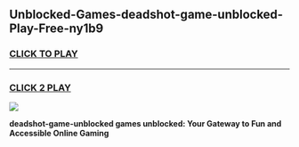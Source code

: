 
## Unblocked-Games-deadshot-game-unblocked-Play-Free-ny1b9
<h3>
<a href="https://premium76.site?title=deadshot-game-unblocked&ref=19M">CLICK TO PLAY</a></h3>
<hr>

<h3>
<a href="https://premium76.site?title=deadshot-game-unblocked&ref=19M">CLICK 2 PLAY</a>
  
</h3>

<a href="https://premium76.site?title=deadshot-game-unblocked&ref=19M"><img src="https://clearcache.store/games.png"></a>


**deadshot-game-unblocked games unblocked: Your Gateway to Fun and Accessible Online Gaming**
